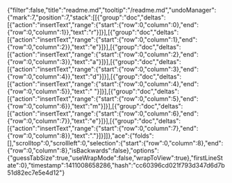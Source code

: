 {"filter":false,"title":"readme.md","tooltip":"/readme.md","undoManager":{"mark":7,"position":7,"stack":[[{"group":"doc","deltas":[{"action":"insertText","range":{"start":{"row":0,"column":0},"end":{"row":0,"column":1}},"text":"r"}]}],[{"group":"doc","deltas":[{"action":"insertText","range":{"start":{"row":0,"column":1},"end":{"row":0,"column":2}},"text":"e"}]}],[{"group":"doc","deltas":[{"action":"insertText","range":{"start":{"row":0,"column":2},"end":{"row":0,"column":3}},"text":"a"}]}],[{"group":"doc","deltas":[{"action":"insertText","range":{"start":{"row":0,"column":3},"end":{"row":0,"column":4}},"text":"d"}]}],[{"group":"doc","deltas":[{"action":"insertText","range":{"start":{"row":0,"column":4},"end":{"row":0,"column":5}},"text":" "}]}],[{"group":"doc","deltas":[{"action":"insertText","range":{"start":{"row":0,"column":5},"end":{"row":0,"column":6}},"text":"m"}]}],[{"group":"doc","deltas":[{"action":"insertText","range":{"start":{"row":0,"column":6},"end":{"row":0,"column":7}},"text":"e"}]}],[{"group":"doc","deltas":[{"action":"insertText","range":{"start":{"row":0,"column":7},"end":{"row":0,"column":8}},"text":"."}]}]]},"ace":{"folds":[],"scrolltop":0,"scrollleft":0,"selection":{"start":{"row":0,"column":8},"end":{"row":0,"column":8},"isBackwards":false},"options":{"guessTabSize":true,"useWrapMode":false,"wrapToView":true},"firstLineState":0},"timestamp":1411008658286,"hash":"cc60396cd021f793d347d6d7b51d82ec7e5e4d12"}